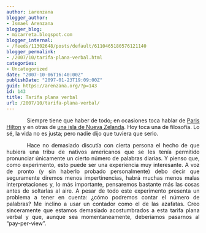 ```yaml
---
author: iarenzana
blogger_author:
- Ismael Arenzana
blogger_blog:
- micarreta.blogspot.com
blogger_internal:
- /feeds/11302648/posts/default/6110465180576121140
blogger_permalink:
- /2007/10/tarifa-plana-verbal.html
categories:
- Uncategorized
date: "2007-10-06T16:40:00Z"
publishDate: "2097-01-23T19:09:00Z"
guid: https://arenzana.org/?p=143
id: 143
title: Tarifa plana verbal
url: /2007/10/tarifa-plana-verbal/
---
```

<p style="text-align:justify;text-indent:40pt;">
  Siempre tiene que haber de todo; en ocasiones toca hablar de <a href="http://micarreta.blogspot.com/2007/07/nuevo-ley-seca.html">Paris Hilton</a> y en otras de <a href="http://micarreta.blogspot.com/search?q=Stewart">una isla de Nueva Zelanda</a>. Hoy toca una de filosofía. Lo sé, la vida no es justa; pero nadie dijo que tuviera que serlo.
</p>

<p style="text-align:justify;text-indent:40pt;">
  Hace no demasiado discutía con cierta persona el hecho de que hubiera una tribu de nativos americanos que se les tenía permitido pronunciar únicamente un cierto número de palabras diarias. Y pienso que, como experimento, esto puede ser una experiencia muy interesante. A voz de pronto (y sin haberlo probado personalmente) debo decir que seguramente diremos menos impertinencias, habrá muchas menos malas interpretaciones y, lo más importante, pensaremos bastante más las cosas antes de soltarlas al aire. A pesar de todo este experimento presenta un problema a tener en cuenta: ¿cómo podremos contar el número de palabras? Me inclino a usar un contador como el de las azafatas. Creo sinceramente que estamos demasiado acostumbrados a esta tarifa plana verbal y que, aunque sea momentaneamente, deberíamos pasarnos al &#8220;pay-per-view&#8221;.
</p>

